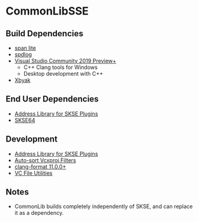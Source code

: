 # CommonLibSSE

## Build Dependencies
* [span lite](https://github.com/martinmoene/span-lite)
* [spdlog](https://github.com/gabime/spdlog)
* [Visual Studio Community 2019 Preview+](https://visualstudio.microsoft.com/vs/preview/)
	* C++ Clang tools for Windows
	* Desktop development with C++
* [Xbyak](https://github.com/herumi/xbyak)

## End User Dependencies
* [Address Library for SKSE Plugins](https://www.nexusmods.com/skyrimspecialedition/mods/32444)
* [SKSE64](https://skse.silverlock.org/)

## Development
* [Address Library for SKSE Plugins](https://www.nexusmods.com/skyrimspecialedition/mods/32444)
* [Auto-sort Vcxproj.Filters](https://marketplace.visualstudio.com/items?itemName=paralleldimension.AutoSortVcxprojFilters)
* [clang-format 11.0.0+](https://github.com/llvm/llvm-project/releases)
* [VC File Utilities](https://github.com/Lynxaa/vc-fileutils)

## Notes
* CommonLib builds completely independently of SKSE, and can replace it as a dependency.
